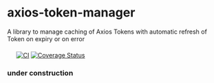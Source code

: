 # axios-token-manager

A library to manage caching of Axios Tokens with automatic refresh of Token on expiry or on error

<div style="margin: 1.5em">


[![CI](https://github.com/mickeypuri/axios-token-manager/actions/workflows/ci.yml/badge.svg?branch=main)](https://github.com/mickeypuri/axios-token-manager/actions/workflows/ci.yml?branch=main)
[![Coverage Status](https://coveralls.io/repos/github/mickeypuri/axios-token-manager/badge.svg?branch=main)](https://coveralls.io/github/mickeypuri/axios-token-manager?branch=main)

</div>

### under construction